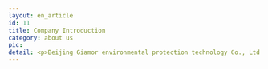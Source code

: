 ```yaml
---
layout: en_article
id: 11
title: Company Introduction
category: about us
pic: 
detail: <p>Beijing Giamor environmental protection technology Co., Ltd. was established on November 22th, 2013, with its registered office located in Chaoyang District, Beijing. It is a private high-tech enterprise with dual high-tech credentials (national high-tech and Zhongguancun high-tech) that specializes in researching, producing and marketing PTFE microporous membranes as its core product. The company has complete intellectual property rights for the full production equipment, process technology, and flow.</p><p><img src="/assets/images/20241012210724.jpg"  class="img-thumbnail"></p><p>In order to industrialize the PTFE microporous membrane project, the company has established a production base in Wannian County, Shangrao City, Jiangxi Province, focusing on the production of textile products (special composite fabrics, military and police uniforms, outdoor products, and civilian textile products) and large environmental protection products (industrial dust removal and new air systems). In November 2023, the company established a production base in Yingjiang district, Anqing City, Anhui Province, focusing on the production of proton exchange membrane substrate products, biomedical products, and electronic product membranes.</p><p><img src="/assets/images/20241012210703.jpg"  class="img-thumbnail"></p><p>The core technology products of the company are PTFE micro-porous membranes and coated products, with key performance indicators that meet international advanced levels and numerous patent technologies. The company has developed five major product categories with various applications, including products for hydrogen energy proton exchange membrane field, biomedical field, electronic membrane application field, special textile field (special composite fabrics, police and military uniforms, outdoor products, and civilian textiles), and the large environmental protection field (industrial dust removal and new air filtration systems).</p><p><img src="/assets/images/20241001215345.jpg"  class="img-thumbnail"/></p><p>Two custom laminating machines from Italy have been put into operation.<br>Four PTFE film production lines have been put into operation.<br>There are over 100 employees.<br>Have 20,000 square meter independent production workshop<br>Annual production capacity of 40 million square meters.<br>In 2020, sales exceeded 100 million yuan.<br>It is the first and currently the only domestic membrane material company in China with performance surpassing that of the American Gore company.</p><p><img src="/assets/images/20241001220202.jpg"  class="img-thumbnail"/></p>
---
```


